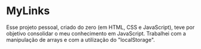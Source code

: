 # MyLinks
Esse projeto pessoal, criado do zero (em HTML, CSS e JavaScript), teve por objetivo consolidar o meu conhecimento em JavaScript. Trabalhei com a manipulação de arrays e com a utilização do "localStorage".

